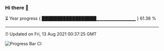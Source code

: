 ### Hi there 👋

⏳ Year progress { ██████████████████▁▁▁▁▁▁▁▁▁▁▁▁ } 61.38 %

---

⏰ Updated on Fri, 13 Aug 2021 00:37:25 GMT

![Progress Bar CI](https://github.com/liununu/liununu/workflows/Progress%20Bar%20CI/badge.svg)
